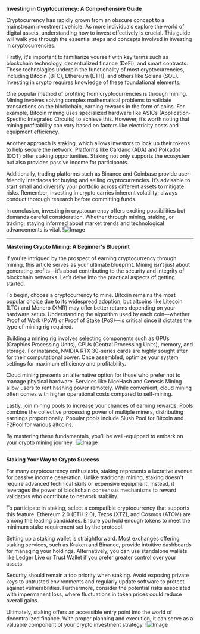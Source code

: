 **Investing in Cryptocurrency: A Comprehensive Guide**

Cryptocurrency has rapidly grown from an obscure concept to a mainstream investment vehicle. As more individuals explore the world of digital assets, understanding how to invest effectively is crucial. This guide will walk you through the essential steps and concepts involved in investing in cryptocurrencies.

Firstly, it's important to familiarize yourself with key terms such as blockchain technology, decentralized finance (DeFi), and smart contracts. These technologies underpin the functionality of most cryptocurrencies, including Bitcoin (BTC), Ethereum (ETH), and others like Solana (SOL). Investing in crypto requires knowledge of these foundational elements.

One popular method of profiting from cryptocurrencies is through mining. Mining involves solving complex mathematical problems to validate transactions on the blockchain, earning rewards in the form of coins. For example, Bitcoin mining uses specialized hardware like ASICs (Application-Specific Integrated Circuits) to achieve this. However, it’s worth noting that mining profitability can vary based on factors like electricity costs and equipment efficiency.

Another approach is staking, which allows investors to lock up their tokens to help secure the network. Platforms like Cardano (ADA) and Polkadot (DOT) offer staking opportunities. Staking not only supports the ecosystem but also provides passive income for participants.

Additionally, trading platforms such as Binance and Coinbase provide user-friendly interfaces for buying and selling cryptocurrencies. It’s advisable to start small and diversify your portfolio across different assets to mitigate risks. Remember, investing in crypto carries inherent volatility; always conduct thorough research before committing funds.

In conclusion, investing in cryptocurrency offers exciting possibilities but demands careful consideration. Whether through mining, staking, or trading, staying informed about market trends and technological advancements is vital. !![Image](https://github.com/user-attachments/assets/b6e7b7a2-655e-4d44-8baa-20c566a3cb65)

---

**Mastering Crypto Mining: A Beginner's Blueprint**

If you're intrigued by the prospect of earning cryptocurrency through mining, this article serves as your ultimate blueprint. Mining isn’t just about generating profits—it’s about contributing to the security and integrity of blockchain networks. Let’s delve into the practical aspects of getting started.

To begin, choose a cryptocurrency to mine. Bitcoin remains the most popular choice due to its widespread adoption, but altcoins like Litecoin (LTC) and Monero (XMR) may offer better returns depending on your hardware setup. Understanding the algorithm used by each coin—whether Proof of Work (PoW) or Proof of Stake (PoS)—is critical since it dictates the type of mining rig required.

Building a mining rig involves selecting components such as GPUs (Graphics Processing Units), CPUs (Central Processing Units), memory, and storage. For instance, NVIDIA RTX 30-series cards are highly sought after for their computational power. Once assembled, optimize your system settings for maximum efficiency and profitability.

Cloud mining presents an alternative option for those who prefer not to manage physical hardware. Services like NiceHash and Genesis Mining allow users to rent hashing power remotely. While convenient, cloud mining often comes with higher operational costs compared to self-mining.

Lastly, join mining pools to increase your chances of earning rewards. Pools combine the collective processing power of multiple miners, distributing earnings proportionally. Popular pools include Slush Pool for Bitcoin and F2Pool for various altcoins.

By mastering these fundamentals, you’ll be well-equipped to embark on your crypto mining journey. !![Image](https://github.com/user-attachments/assets/b6e7b7a2-655e-4d44-8baa-20c566a3cb65)

---

**Staking Your Way to Crypto Success**

For many cryptocurrency enthusiasts, staking represents a lucrative avenue for passive income generation. Unlike traditional mining, staking doesn't require advanced technical skills or expensive equipment. Instead, it leverages the power of blockchain consensus mechanisms to reward validators who contribute to network stability.

To participate in staking, select a compatible cryptocurrency that supports this feature. Ethereum 2.0 (ETH 2.0), Tezos (XTZ), and Cosmos (ATOM) are among the leading candidates. Ensure you hold enough tokens to meet the minimum stake requirement set by the protocol.

Setting up a staking wallet is straightforward. Most exchanges offering staking services, such as Kraken and Binance, provide intuitive dashboards for managing your holdings. Alternatively, you can use standalone wallets like Ledger Live or Trust Wallet if you prefer greater control over your assets.

Security should remain a top priority when staking. Avoid exposing private keys to untrusted environments and regularly update software to protect against vulnerabilities. Furthermore, consider the potential risks associated with impermanent loss, where fluctuations in token prices could reduce overall gains.

Ultimately, staking offers an accessible entry point into the world of decentralized finance. With proper planning and execution, it can serve as a valuable component of your crypto investment strategy. !![Image](https://github.com/user-attachments/assets/b6e7b7a2-655e-4d44-8baa-20c566a3cb65)